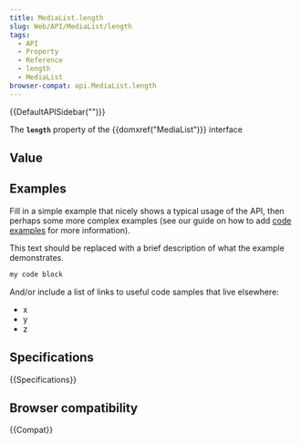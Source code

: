 ```yaml
---
title: MediaList.length
slug: Web/API/MediaList/length
tags:
  - API
  - Property
  - Reference
  - length
  - MediaList
browser-compat: api.MediaList.length
---
```

{{DefaultAPISidebar("")}}

The **`length`** property of the {{domxref("MediaList")}} interface 

## Value



## Examples

Fill in a simple example that nicely shows a typical usage of the API, then perhaps some more complex examples (see our guide on how to add [code examples](/en-US/docs/MDN/Contribute/Structures/Code_examples) for more information).

This text should be replaced with a brief description of what the example demonstrates.

```js
my code block
```

And/or include a list of links to useful code samples that live elsewhere:

*   x
*   y
*   z

## Specifications

{{Specifications}}

## Browser compatibility

{{Compat}}


